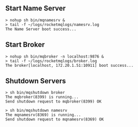 ## Start Name Server
```
> nohup sh bin/mqnamesrv &
> tail -f ~/logs/rocketmqlogs/namesrv.log
The Name Server boot success...
```

## Start Broker
```
> nohup sh bin/mqbroker -n localhost:9876 &
> tail -f ~/logs/rocketmqlogs/broker.log
The broker[localhost, 172.20.1.51:10911] boot success...
```

## Shutdown Servers
```
> sh bin/mqshutdown broker
The mqbroker(8399) is running...
Send shutdown request to mqbroker(8399) OK

> sh bin/mqshutdown namesrv
The mqnamesrv(8369) is running...
Send shutdown request to mqnamesrv(8369) OK
```